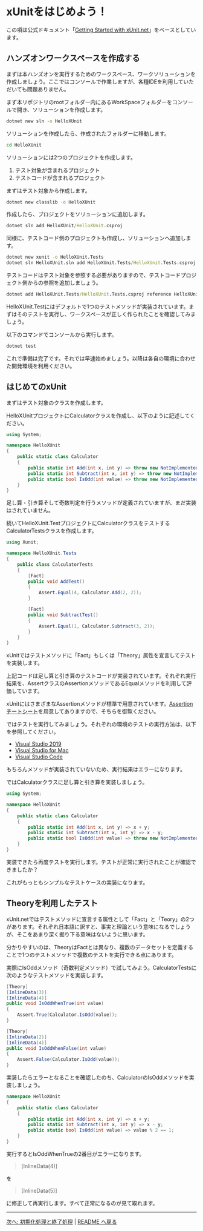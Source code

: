 # xUnitをはじめよう！

この項は公式ドキュメント「[Getting Started with xUnit.net](https://xunit.net/docs/getting-started/netcore/cmdline)」をベースとしています。

## ハンズオンワークスペースを作成する

まずは本ハンズオンを実行するためのワークスペース、ワークソリューションを作成しましょう。ここではコンソールで作業しますが、各種IDEを利用していただいても問題ありません。

まず本リポジトリのrootフォルダー内にあるWorkSpaceフォルダーをコンソールで開き、ソリューションを作成します。

```cmd
dotnet new sln -o HelloXUnit
```

ソリューションを作成したら、作成されたフォルダーに移動します。

```cmd
cd HelloXUnit
```

ソリューションには2つのプロジェクトを作成します。

1. テスト対象が含まれるプロジェクト
2. テストコードが含まれるプロジェクト

まずはテスト対象から作成します。

```cmd
dotnet new classlib -o HelloXUnit
```

作成したら、プロジェクトをソリューションに追加します。

```cmd
dotnet sln add HelloXUnit/HelloXUnit.csproj
```

同様に、テストコード側のプロジェクトも作成し、ソリューションへ追加します。

```cmd
dotnet new xunit -o HelloXUnit.Tests
dotnet sln HelloXUnit.sln add HelloXUnit.Tests/HelloXUnit.Tests.csproj
```

テストコードはテスト対象を参照する必要がありますので、テストコードプロジェクト側からの参照を追加しましょう。

```cmd
dotnet add HelloXUnit.Tests/HelloXUnit.Tests.csproj reference HelloXUnit/HelloXUnit.csproj
```


HelloXUnit.Testにはデフォルトで1つのテストメソッドが実装されています。まずはそのテストを実行し、ワークスペースが正しく作られたことを確認してみましょう。

以下のコマンドでコンソールから実行します。

```cmd
dotnet test
```

これで準備は完了です。それでは早速始めましょう。以降は各自の環境に合わせた開発環境を利用ください。

## はじめてのxUnit

まずはテスト対象のクラスを作成します。

HelloXUnitプロジェクトにCalculatorクラスを作成し、以下のように記述してください。

```cs
using System;

namespace HelloXUnit
{
    public static class Calculator
    {
        public static int Add(int x, int y) => throw new NotImplementedException();
        public static int Subtract(int x, int y) => throw new NotImplementedException();
        public static bool IsOdd(int value) => throw new NotImplementedException();
    }
}
```

足し算・引き算そして奇数判定を行うメソッドが定義されていますが、まだ実装はされていません。

続いてHelloXUnit.TestプロジェクトにCalculatorクラスをテストするCalculatorTestsクラスを作成します。

```cs
using Xunit;

namespace HelloXUnit.Tests
{
    public class CalculatorTests
    {
        [Fact]
        public void AddTest()
        {
            Assert.Equal(4, Calculator.Add(2, 2));
        }

        [Fact]
        public void SubtractTest()
        {
            Assert.Equal(1, Calculator.Subtract(3, 2));
        }
    }
}
```

xUnitではテストメソッドに「Fact」もしくは「Theory」属性を宣言してテストを実装します。

上記コードは足し算と引き算のテストコードが実装されています。それぞれ実行結果を、AssertクラスのAssertionメソッドであるEqualメソッドを利用して評価しています。

xUnitにはさまざまなAssertionメソッドが標準で用意されています。[Assertionチートシート](Assertion-CheatSheet.md)を用意してありますので、そちらを御覧ください。

ではテストを実行してみましょう。それぞれの環境のテストの実行方法は、以下を参照してください。

- [Visual Studio 2019](How-to-run-the-test/Visual-Studio-2019.md)
- [Visual Studio for Mac](How-to-run-the-test/Visual-Studio-for-Mac.md)
- [Visual Studio Code](How-to-run-the-test/Visual-Studio-Code.md)

もちろんメソッドが実装されていないため、実行結果はエラーになります。

ではCalculatorクラスに足し算と引き算を実装しましょう。

```cs
using System;

namespace HelloXUnit
{
    public static class Calculator
    {
        public static int Add(int x, int y) => x + y;
        public static int Subtract(int x, int y) => x - y;
        public static bool IsOdd(int value) => throw new NotImplementedException();
    }
}
```

実装できたら再度テストを実行します。テストが正常に実行されたことが確認できましたか？

これがもっともシンプルなテストケースの実装になります。

## Theoryを利用したテスト

xUnit.netではテストメソッドに宣言する属性として「Fact」と「Teory」の2つがあります。それぞれ日本語に訳すと、事実と理論という意味になるでしょうが、そこをあまり深く掘り下る意味はないように思います。

分かりやすいのは、TheoryはFactとは異なり、複数のデータセットを定義することで1つのテストメソッドで複数のテストを実行できる点にあります。


実際にIsOddメソッド（奇数判定メソッド）で試してみよう。CalculatorTestsに次のようなテストメソッドを実装します。

```cs
[Theory]
[InlineData(3)]
[InlineData(4)]
public void IsOddWhenTrue(int value)
{
    Assert.True(Calculator.IsOdd(value));
}

[Theory]
[InlineData(2)]
[InlineData(4)]
public void IsOddWhenFalse(int value)
{
    Assert.False(Calculator.IsOdd(value));
}
```

実装したらエラーとなることを確認したのち、CalculatorのIsOddメソッドを実装しましょう。

```cs
namespace HelloXUnit
{
    public static class Calculator
    {
        public static int Add(int x, int y) => x + y;
        public static int Subtract(int x, int y) => x - y;
        public static bool IsOdd(int value) => value % 2 == 1;
    }
}

```


実行するとIsOddWhenTrueの2番目がエラーになります。

> [InlineData(4)]

を

> [InlineData(5)]

に修正して再実行します。すべて正常になるのが見て取れます。

---

[次へ: 初期化処理と終了処理](./Setup-TearDown.md) | [README へ戻る](../README.md)
